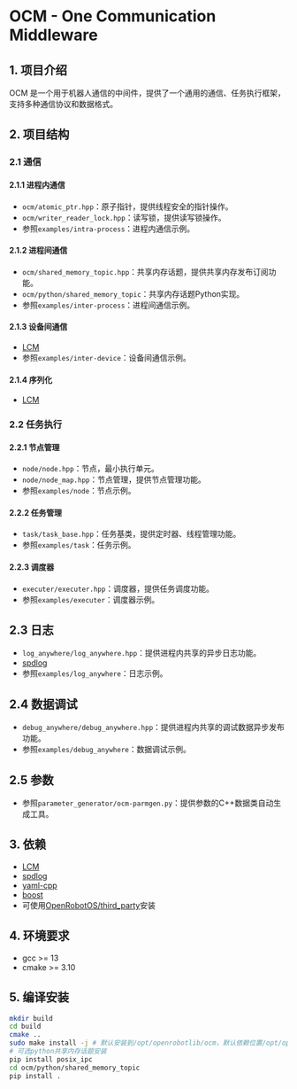 # OCM - One Communication Middleware

## 1. 项目介绍 
OCM 是一个用于机器人通信的中间件，提供了一个通用的通信、任务执行框架，支持多种通信协议和数据格式。  

## 2. 项目结构

### 2.1 通信

#### 2.1.1 进程内通信 
- `ocm/atomic_ptr.hpp`：原子指针，提供线程安全的指针操作。
- `ocm/writer_reader_lock.hpp`：读写锁，提供读写锁操作。
- 参照`examples/intra-process`：进程内通信示例。

#### 2.1.2 进程间通信
- `ocm/shared_memory_topic.hpp`：共享内存话题，提供共享内存发布订阅功能。
- `ocm/python/shared_memory_topic`：共享内存话题Python实现。
- 参照`examples/inter-process`：进程间通信示例。

#### 2.1.3 设备间通信
- [LCM](https://lcm-proj.github.io/lcm/)  
- 参照`examples/inter-device`：设备间通信示例。

#### 2.1.4 序列化
- [LCM](https://lcm-proj.github.io/lcm/)  

### 2.2 任务执行

#### 2.2.1 节点管理
- `node/node.hpp`：节点，最小执行单元。
- `node/node_map.hpp`：节点管理，提供节点管理功能。
- 参照`examples/node`：节点示例。

#### 2.2.2 任务管理
- `task/task_base.hpp`：任务基类，提供定时器、线程管理功能。
- 参照`examples/task`：任务示例。

#### 2.2.3 调度器
- `executer/executer.hpp`：调度器，提供任务调度功能。
- 参照`examples/executer`：调度器示例。

## 2.3 日志
- `log_anywhere/log_anywhere.hpp`：提供进程内共享的异步日志功能。
- [spdlog](https://github.com/gabime/spdlog)  
- 参照`examples/log_anywhere`：日志示例。

## 2.4 数据调试
- `debug_anywhere/debug_anywhere.hpp`：提供进程内共享的调试数据异步发布功能。
- 参照`examples/debug_anywhere`：数据调试示例。

## 2.5 参数
- 参照`parameter_generator/ocm-parmgen.py`：提供参数的C++数据类自动生成工具。

## 3. 依赖
- [LCM](https://lcm-proj.github.io/lcm/)
- [spdlog](https://github.com/gabime/spdlog)
- [yaml-cpp](https://github.com/jbeder/yaml-cpp)
- [boost](https://www.boost.org/)
- 可使用[OpenRobotOS/third_party](https://github.com/OpenRobotOS/third_party.git)安装

## 4. 环境要求
- gcc >= 13
- cmake >= 3.10

## 5. 编译安装
```bash
mkdir build
cd build
cmake ..
sudo make install -j # 默认安装到/opt/openrobotlib/ocm，默认依赖位置/opt/openrobotlib/third_party
# 可选python共享内存话题安装
pip install posix_ipc
cd ocm/python/shared_memory_topic
pip install .
```
